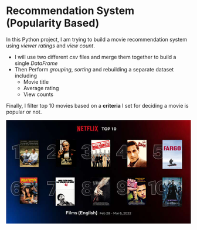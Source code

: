 # Recommendation System (Popularity Based)

In this Python project, I am trying to build a movie recommendation system using *viewer ratings* and *view count*.

- I will use two different *csv* files and merge them together to build a single *DataFrame*
- Then Perform *grouping*, *sorting* and rebuilding a separate dataset including
    - Movie title
    - Average rating
    - View counts

Finally, I filter top 10 movies based on a **criteria** I set for deciding a movie is popular or not.


![Logo](https://github.com/tharangachaminda/popularity-based-recommendation-system/blob/main/top_10.jpg)
